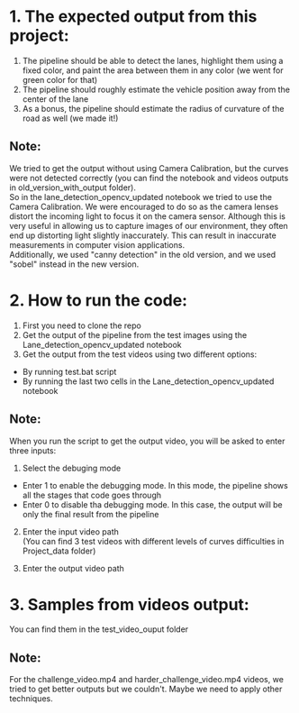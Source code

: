 # 1. The expected output from this project:
1. The pipeline should be able to detect the lanes, highlight them using a fixed color, and paint the area between them in any color (we went for green color for that) <br>
3. The pipeline should roughly estimate the vehicle position away from the center of the lane <br>
3. As a bonus, the pipeline should estimate the radius of curvature of the road as well (we made it!)

## Note:
We tried to get the output without using Camera Calibration, but the curves were not detected correctly (you can find the notebook and videos outputs in old_version_with_output folder). <br>
So in the lane_detection_opencv_updated notebook we tried to use the Camera Calibration. We were encouraged to do so as the camera lenses distort the incoming light to focus it on the camera sensor. Although this is very useful in allowing us to capture images of our environment, they often end up distorting light slightly inaccurately. This can result in inaccurate measurements in computer vision applications. <br>
Additionally, we used "canny detection" in the old version, and we used "sobel" instead in the new version.


# 2. How to run the code:
1. First you need to clone the repo
2. Get the output of the pipeline from the test images using the Lane_detection_opencv_updated notebook
3. Get the output from the test videos using two different options:
  - By running test.bat script <br>
  - By running the last two cells in the Lane_detection_opencv_updated notebook 

## Note:
When you run the script to get the output video, you will be asked to enter three inputs:<br>

1. Select the debuging mode
- Enter 1 to enable the debugging mode. In this mode, the pipeline shows all the stages that code goes through <br>
- Enter 0 to disable tha debugging mode. In this case, the output will be only the final result from the pipeline

2. Enter the input video path <br>
(You can find 3 test videos with different levels of curves difficulties in Project_data folder)

3. Enter the output video path


# 3. Samples from videos output:
You can find them in the test_video_ouput folder 
## Note:
For the challenge_video.mp4 and harder_challenge_video.mp4 videos, we tried to get better outputs but we couldn't. Maybe we need to apply other techniques.

